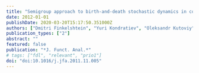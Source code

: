 ```yaml
---
title: "Semigroup approach to birth-and-death stochastic dynamics in continuum"
date: 2012-01-01
publishDate: 2020-03-20T15:17:50.351000Z
authors: ["Dmitri Finkelshtein", "Yuri Kondratiev", "Oleksandr Kutoviy"]
publication_types: ["2"]
abstract: ""
featured: false
publication: "*J. Funct. Anal.*"
# tags: ["fdl", "relevant", "prio1"]
doi: "doi:10.1016/j.jfa.2011.11.005"
---
```


